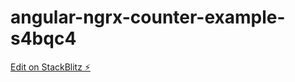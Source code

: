 # angular-ngrx-counter-example-s4bqc4

[Edit on StackBlitz ⚡️](https://stackblitz.com/edit/angular-ngrx-counter-example-s4bqc4)
